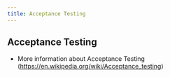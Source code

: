 ```yaml
---
title: Acceptance Testing
---
```

## Acceptance Testing

- More information about Acceptance Testing (https://en.wikipedia.org/wiki/Acceptance_testing)
